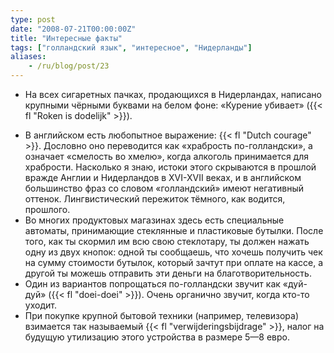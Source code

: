 ```yaml
---
type: post
date: "2008-07-21T00:00:00Z"
title: "Интересные факты"
tags: ["голландский язык", "интересное", "Нидерланды"]
aliases:
    - /ru/blog/post/23
---
```


* На всех сигаретных пачках, продающихся в Нидерландах, написано крупными чёрными буквами на белом фоне: «Курение убивает» ({{< fl "Roken is dodelijk" >}}).
<!--more-->
* В английском есть любопытное выражение: {{< fl "Dutch courage" >}}. Дословно оно переводится как «храбрость по-голландски», а означает «смелость во хмелю», когда алкоголь принимается для храбрости. Насколько я знаю, истоки этого скрываются в прошлой вражде Англии и Нидерландов в XVI-XVII веках, и в английском большинство фраз со словом «голландский» имеют негативный оттенок. Лингвистический пережиток тёмного, как водится, прошлого.
* Во многих продуктовых магазинах здесь есть специальные автоматы, принимающие стеклянные и пластиковые бутылки. После того, как ты скормил им всю свою стеклотару, ты должен нажать одну из двух кнопок: одной ты сообщаешь, что хочешь получить чек на сумму стоимости бутылок, который зачтут при оплате на кассе, а другой ты можешь отправить эти деньги на благотворительность.
* Один из вариантов попрощаться по-голландски звучит как «дуй-дуй» ({{< fl "doei-doei" >}}). Очень органично звучит, когда кто-то уходит.
* При покупке крупной бытовой техники (например, телевизора) взимается так называемый {{< fl "verwijderingsbijdrage" >}}, налог на будущую утилизацию этого устройства в размере 5—8 евро.
